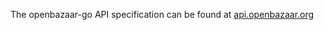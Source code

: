 The openbazaar-go API specification can be found at <a href="http://api.openbazaar.org">api.openbazaar.org</a>
